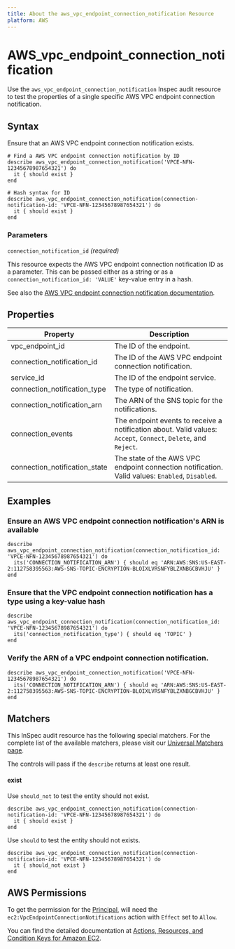 ```yaml
---
title: About the aws_vpc_endpoint_connection_notification Resource
platform: AWS
---
```


# AWS\_vpc\_endpoint\_connection\_notification

Use the `aws_vpc_endpoint_connection_notification` Inspec audit resource to test the properties of a single specific AWS VPC endpoint connection notification.

## Syntax

Ensure that an AWS VPC endpoint connection notification exists.

    # Find a AWS VPC endpoint connection notification by ID
    describe aws_vpc_endpoint_connection_notification('VPCE-NFN-12345678987654321') do
      it { should exist }
    end

    # Hash syntax for ID
    describe aws_vpc_endpoint_connection_notification(connection-notification-id: 'VPCE-NFN-12345678987654321') do
      it { should exist }
    end

### Parameters

`connection_notification_id` _(required)_

This resource expects the AWS VPC endpoint connection notification ID as a parameter.
This can be passed either as a string or as a `connection_notification_id: 'VALUE'` key-value entry in a hash.

See also the [AWS VPC endpoint connection notification documentation](https://docs.AWS.amazon.com/AWSCloudFormation/latest/UserGuide/AWS-resource-ec2-vpcendpointconnectionnotification.html).

## Properties

|Property                                   | Description|
| ---                                       | --- |
|vpc_endpoint_id                            | The ID of the endpoint. |
|connection_notification_id                 | The ID of the AWS VPC endpoint connection notification. |
|service_id                                 | The ID of the endpoint service. |
|connection_notification_type               | The type of notification.|
|connection_notification_arn                | The ARN of the SNS topic for the notifications. |
|connection_events                          | The endpoint events to receive a notification about. Valid values: `Accept`, `Connect`, `Delete`, and `Reject`.  |
|connection_notification_state              | The state of the AWS VPC endpoint connection notification. Valid values: `Enabled`, `Disabled`. |

## Examples

### Ensure an AWS VPC endpoint connection notification's ARN is available

    describe aws_vpc_endpoint_connection_notification(connection_notification_id: 'VPCE-NFN-12345678987654321') do
      its('CONNECTION_NOTIFICATION_ARN') { should eq 'ARN:AWS:SNS:US-EAST-2:112758395563:AWS-SNS-TOPIC-ENCRYPTION-BLOIXLVRSNFYBLZXNBGCBVHJU' }
    end

### Ensure that the VPC endpoint connection notification has a type using a key-value hash

    describe aws_vpc_endpoint_connection_notification(connection_notification_id: 'VPCE-NFN-12345678987654321') do
      its('connection_notification_type') { should eq 'TOPIC' }
    end

### Verify the ARN of a VPC endpoint connection notification.

    describe aws_vpc_endpoint_connection_notification('VPCE-NFN-12345678987654321') do
      its('CONNECTION_NOTIFICATION_ARN') { should eq 'ARN:AWS:SNS:US-EAST-2:112758395563:AWS-SNS-TOPIC-ENCRYPTION-BLOIXLVRSNFYBLZXNBGCBVHJU' }
    end

## Matchers

This InSpec audit resource has the following special matchers. For the complete list of the available matchers, please visit our [Universal Matchers page](https://www.inspec.io/docs/reference/matchers/).

The controls will pass if the `describe` returns at least one result.

#### exist

Use `should_not` to test the entity should not exist.

    describe aws_vpc_endpoint_connection_notification(connection-notification-id: 'VPCE-NFN-12345678987654321') do
      it { should exist }
    end

Use `should` to test the entity should not exists.

    describe aws_vpc_endpoint_connection_notification(connection-notification-id: 'VPCE-NFN-12345678987654321') do
      it { should_not exist }
    end

## AWS Permissions

To get the permission for the [Principal](https://docs.aws.amazon.com/IAM/latest/UserGuide/intro-structure.html#intro-structure-principal), will need the `ec2:VpcEndpointConnectionNotifications` action with `Effect` set to `Allow`.

You can find the detailed documentation at [Actions, Resources, and Condition Keys for Amazon EC2](https://docs.AWS.amazon.com/IAM/latest/UserGuide/list_amazonec2.html).